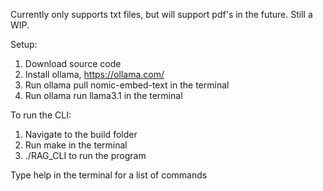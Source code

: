 Currently only supports txt files, but will support pdf's in the future.
Still a WIP.

Setup:
1. Download source code
2. Install ollama, https://ollama.com/
3. Run ollama pull nomic-embed-text in the terminal
4. Run ollama run llama3.1 in the terminal

To run the CLI:
1. Navigate to the build folder
2. Run make in the terminal
3. ./RAG_CLI to run the program

Type help in the terminal for a list of commands
